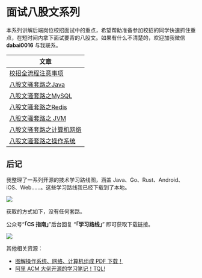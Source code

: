 # 面试八股文系列

本系列讲解后端岗位校招面试中的重点，希望帮助准备参加校招的同学快速抓住重点，在短时间内拿下面试要背的八股文。如果有什么不清楚的，欢迎加我微信**dabai0016** 与我联系。

| 文章                     |
| ------------------------ |
| [校招全流程注意事项      ](./校招全流程注意事项.md) |
| [八股文骚套路之Java      ](./八股文骚套路之Java.md) |
| [八股文骚套路之MySQL     ](./八股文骚套路之MySQL.md) |
| [八股文骚套路之Redis     ](./八股文骚套路之Redis.md) |
| [八股文骚套路之 JVM      ](./八股文骚套路之JVM.md) |
| [八股文骚套路之计算机网络](./八股文骚套路之计算机网络.md) |
| [八股文骚套路之操作系统  ](./八股文骚套路之计算机网络.md) |

## 后记

我整理了一系列开源的技术学习路线图，涵盖 Java、Go、Rust、Android、iOS、Web......。这些学习路线我已经下载到了本地。

![](https://p1-juejin.byteimg.com/tos-cn-i-k3u1fbpfcp/149de14bf0a048feabffb211dc50125a~tplv-k3u1fbpfcp-watermark.image)

获取的方式如下，没有任何套路。

公众号“**「CS 指南」**”后台回复 “**「学习路线」**” 即可获取下载链接。

![](https://img-blog.csdnimg.cn/2021060517454068.png)

其他相关资源：

- [图解操作系统、网络、计算机组成 PDF 下载！](https://mp.weixin.qq.com/s/37o_FateHbhv8Dw5qQmIFg)
- [阿里 ACM 大佬开源的学习笔记！TQL!](https://mp.weixin.qq.com/s/7b4JDVA_s27wCLQD7SACXg)

